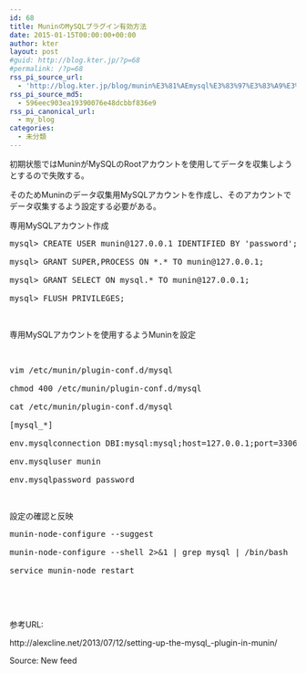 ```yaml
---
id: 68
title: MuninのMySQLプラグイン有効方法
date: 2015-01-15T00:00:00+00:00
author: kter
layout: post
#guid: http://blog.kter.jp/?p=68
#permalink: /?p=68
rss_pi_source_url:
  - 'http://blog.kter.jp/blog/munin%E3%81%AEmysql%E3%83%97%E3%83%A9%E3%82%B0%E3%82%A4%E3%83%B3%E6%9C%89%E5%8A%B9%E6%96%B9%E6%B3%95/'
rss_pi_source_md5:
  - 596eec903ea19390076e48dcbbf836e9
rss_pi_canonical_url:
  - my_blog
categories:
  - 未分類
---
```

初期状態ではMuninがMySQLのRootアカウントを使用してデータを収集しようとするので失敗する。
  
そのためMuninのデータ収集用MySQLアカウントを作成し、そのアカウントでデータ収集するよう設定する必要がある。

専用MySQLアカウント作成

<pre class="wrap:true lang:default decode:true">mysql&gt; CREATE USER munin@127.0.0.1 IDENTIFIED BY 'password';<br />
mysql&gt; GRANT SUPER,PROCESS ON *.* TO munin@127.0.0.1;<br />
mysql&gt; GRANT SELECT ON mysql.* TO munin@127.0.0.1;<br />
mysql&gt; FLUSH PRIVILEGES;</pre>

&nbsp;

専用MySQLアカウントを使用するようMuninを設定

&nbsp;

<pre class="wrap:true lang:default decode:true">vim &#047;etc&#047;munin&#047;plugin-conf.d&#047;mysql<br />
chmod 400 &#047;etc&#047;munin&#047;plugin-conf.d&#047;mysql<br />
cat &#047;etc&#047;munin&#047;plugin-conf.d&#047;mysql<br />
[mysql_*]<br />
env.mysqlconnection DBI:mysql:mysql;host=127.0.0.1;port=3306<br />
env.mysqluser munin<br />
env.mysqlpassword password</pre>

&nbsp;

設定の確認と反映

<pre class="wrap:true lang:default decode:true ">munin-node-configure --suggest<br />
munin-node-configure --shell 2&gt;&1 | grep mysql | &#047;bin&#047;bash<br />
service munin-node restart</pre>

&nbsp;

&nbsp;

参考URL:

http:&#047;&#047;alexcline.net&#047;2013&#047;07&#047;12&#047;setting-up-the-mysql_-plugin-in-munin&#047;

Source: New feed